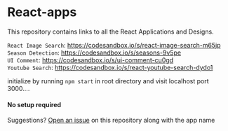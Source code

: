 # React-apps

This repository contains links to all the React Applications and Designs.


`React Image Search`: https://codesandbox.io/s/react-image-search-m65jp
<br/>
`Season Detection`: https://codesandbox.io/s/seasons-9v5pe
<br/>
`UI Comment`: https://codesandbox.io/s/ui-comment-cu0gd
<br/>
`Youtube Search`: https://codesandbox.io/s/react-youtube-search-dydo1
<br/>

initialize by running `npm start` in root directory and visit localhost port 3000....

#### No setup required


Suggestions? [Open an issue](http://github.com/abhinavkavuri/React-apps/issues/new) on this repository along with the app name
